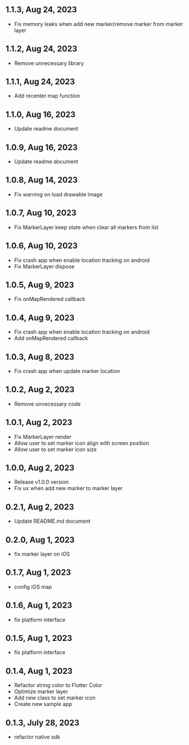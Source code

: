 ## 1.1.3, Aug 24, 2023
* Fix memory leaks when add new marker/remove marker from marker layer
## 1.1.2, Aug 24, 2023
* Remove unnecessary library
## 1.1.1, Aug 24, 2023
* Add recenter map function
## 1.1.0, Aug 16, 2023
* Update readme document
## 1.0.9, Aug 16, 2023
* Update readme document
## 1.0.8, Aug 14, 2023
* Fix warning on load drawable image
## 1.0.7, Aug 10, 2023
* Fix MarkerLayer keep state when clear all markers from list
## 1.0.6, Aug 10, 2023
* Fix crash app when enable location tracking on android
* Fix MarkerLayer dispose

## 1.0.5, Aug 9, 2023
* Fix onMapRendered callback
## 1.0.4, Aug 9, 2023
* Fix crash app when enable location tracking on android
* Add onMapRendered callback
## 1.0.3, Aug 8, 2023
* Fix crash app when update marker location
## 1.0.2, Aug 2, 2023
* Remove unnecessary code
## 1.0.1, Aug 2, 2023
* Fix MarkerLayer render
* Allow user to set marker icon align with screen position
* Allow user to set marker icon size
## 1.0.0, Aug 2, 2023
* Release v1.0.0 version
* Fix ux when add new marker to marker layer
## 0.2.1, Aug 2, 2023
* Update README.md document
## 0.2.0, Aug 1, 2023
* fix marker layer on iOS
## 0.1.7, Aug 1, 2023
* config iOS map
## 0.1.6, Aug 1, 2023
* fix platform interface
## 0.1.5, Aug 1, 2023
* fix platform interface
## 0.1.4, Aug 1, 2023
* Refactor string color to Flutter Color
* Optimize marker layer
* Add new class to set marker icon
* Create new sample app
## 0.1.3, July 28, 2023
* refactor native sdk 